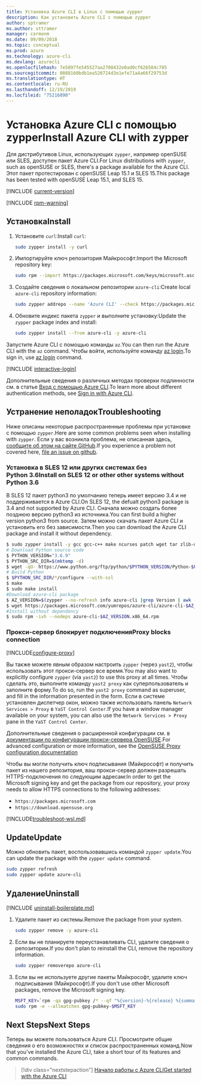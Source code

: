 ```yaml
---
title: Установка Azure CLI в Linux с помощью zypper
description: Как установить Azure CLI с помощью zypper
author: sptramer
ms.author: sttramer
manager: carmonm
ms.date: 09/09/2018
ms.topic: conceptual
ms.prod: azure
ms.technology: azure-cli
ms.devlang: azurecli
ms.openlocfilehash: 7e5897fe545527aa2708432e0ad0cf626584c785
ms.sourcegitcommit: 0088160bdb1ea520724d3e1efe71a4a66f29753d
ms.translationtype: HT
ms.contentlocale: ru-RU
ms.lasthandoff: 12/19/2019
ms.locfileid: "75216890"
---
```

# <a name="install-azure-cli-with-zypper"></a><span data-ttu-id="73184-103">Установка Azure CLI с помощью zypper</span><span class="sxs-lookup"><span data-stu-id="73184-103">Install Azure CLI with zypper</span></span>

<span data-ttu-id="73184-104">Для дистрибутивов Linux, использующих `zypper`, например openSUSE или SLES, доступен пакет Azure CLI.</span><span class="sxs-lookup"><span data-stu-id="73184-104">For Linux distributions with `zypper`, such as openSUSE or SLES, there's a package available for the Azure CLI.</span></span> <span data-ttu-id="73184-105">Этот пакет протестирован с openSUSE Leap 15.1 и SLES 15.</span><span class="sxs-lookup"><span data-stu-id="73184-105">This package has been tested with openSUSE Leap 15.1, and SLES 15.</span></span>

[!INCLUDE [current-version](includes/current-version.md)]

[!INCLUDE [rpm-warning](includes/rpm-warning.md)]

## <a name="install"></a><span data-ttu-id="73184-106">Установка</span><span class="sxs-lookup"><span data-stu-id="73184-106">Install</span></span>

1. <span data-ttu-id="73184-107">Установите `curl`:</span><span class="sxs-lookup"><span data-stu-id="73184-107">Install `curl`:</span></span>

   ```bash
   sudo zypper install -y curl
   ```

2. <span data-ttu-id="73184-108">Импортируйте ключ репозитория Майкрософт:</span><span class="sxs-lookup"><span data-stu-id="73184-108">Import the Microsoft repository key:</span></span>

   ```bash
   sudo rpm --import https://packages.microsoft.com/keys/microsoft.asc
   ```

3. <span data-ttu-id="73184-109">Создайте сведения о локальном репозитории `azure-cli`:</span><span class="sxs-lookup"><span data-stu-id="73184-109">Create local `azure-cli` repository information:</span></span>

   ```bash
   sudo zypper addrepo --name 'Azure CLI' --check https://packages.microsoft.com/yumrepos/azure-cli azure-cli
   ```

4. <span data-ttu-id="73184-110">Обновите индекс пакета `zypper` и выполните установку:</span><span class="sxs-lookup"><span data-stu-id="73184-110">Update the `zypper` package index and install:</span></span>

   ```bash
   sudo zypper install --from azure-cli -y azure-cli
   ```

<span data-ttu-id="73184-111">Запустите Azure CLI с помощью команды `az`.</span><span class="sxs-lookup"><span data-stu-id="73184-111">You can then run the Azure CLI with the `az` command.</span></span> <span data-ttu-id="73184-112">Чтобы войти, используйте команду [az login](/cli/azure/reference-index#az-login).</span><span class="sxs-lookup"><span data-stu-id="73184-112">To sign in, use [az login](/cli/azure/reference-index#az-login) command.</span></span>

[!INCLUDE [interactive-login](includes/interactive-login.md)]

<span data-ttu-id="73184-113">Дополнительные сведения о различных методах проверки подлинности см. в статье [Вход с помощью Azure CLI](authenticate-azure-cli.md).</span><span class="sxs-lookup"><span data-stu-id="73184-113">To learn more about different authentication methods, see [Sign in with Azure CLI](authenticate-azure-cli.md).</span></span>

## <a name="troubleshooting"></a><span data-ttu-id="73184-114">Устранение неполадок</span><span class="sxs-lookup"><span data-stu-id="73184-114">Troubleshooting</span></span>

<span data-ttu-id="73184-115">Ниже описаны некоторые распространенные проблемы при установке с помощью `zypper`.</span><span class="sxs-lookup"><span data-stu-id="73184-115">Here are some common problems seen when installing with `zypper`.</span></span> <span data-ttu-id="73184-116">Если у вас возникла проблема, не описанная здесь, [сообщите об этом на сайте GitHub](https://github.com/Azure/azure-cli/issues).</span><span class="sxs-lookup"><span data-stu-id="73184-116">If you experience a problem not covered here, [file an issue on github](https://github.com/Azure/azure-cli/issues).</span></span>

### <a name="install-on-sles-12-or-other-other-systems-without-python-36"></a><span data-ttu-id="73184-117">Установка в SLES 12 или других системах без Python 3.6</span><span class="sxs-lookup"><span data-stu-id="73184-117">Install on SLES 12 or other other systems without Python 3.6</span></span>

<span data-ttu-id="73184-118">В SLES 12 пакет python3 по умолчанию теперь имеет версию 3.4 и не поддерживается в Azure CLI.</span><span class="sxs-lookup"><span data-stu-id="73184-118">On SLES 12, the defualt python3 package is 3.4 and not supported by Azure CLI.</span></span> <span data-ttu-id="73184-119">Сначала можно создать более позднюю версию python3 из источника.</span><span class="sxs-lookup"><span data-stu-id="73184-119">You can first build a higher version python3 from source.</span></span> <span data-ttu-id="73184-120">Затем можно скачать пакет Azure CLI и установить его без зависимости.</span><span class="sxs-lookup"><span data-stu-id="73184-120">Then you can download the Azure CLI package and install it without dependency.</span></span>
```bash
$ sudo zypper install -y gcc gcc-c++ make ncurses patch wget tar zlib-devel zlib
# Download Python source code
$ PYTHON_VERSION="3.6.9"
$ PYTHON_SRC_DIR=$(mktemp -d)
$ wget -qO- https://www.python.org/ftp/python/$PYTHON_VERSION/Python-$PYTHON_VERSION.tgz | tar -xz -C "$PYTHON_SRC_DIR"
# Build Python
$ $PYTHON_SRC_DIR/*/configure --with-ssl
$ make
$ sudo make install
#Download azure-cli package 
$ AZ_VERSION=$(zypper --no-refresh info azure-cli |grep Version | awk -F': ' '{print $2}' | awk '{$1=$1;print}')
$ wget https://packages.microsoft.com/yumrepos/azure-cli/azure-cli-$AZ_VERSION.x86_64.rpm
#Install without dependency
$ sudo rpm -ivh --nodeps azure-cli-$AZ_VERSION.x86_64.rpm
```

### <a name="proxy-blocks-connection"></a><span data-ttu-id="73184-121">Прокси-сервер блокирует подключения</span><span class="sxs-lookup"><span data-stu-id="73184-121">Proxy blocks connection</span></span>

[!INCLUDE[configure-proxy](includes/configure-proxy.md)]

<span data-ttu-id="73184-122">Вы также можете явным образом настроить `zypper` (через `yast2`), чтобы использовать этот прокси-сервер все время.</span><span class="sxs-lookup"><span data-stu-id="73184-122">You may also want to explicitly configure `zypper` (via `yast2`) to use this proxy at all times.</span></span> <span data-ttu-id="73184-123">Чтобы сделать это, выполните команду `yast2 proxy` как суперпользователь и заполните форму.</span><span class="sxs-lookup"><span data-stu-id="73184-123">To do so, run the `yast2 proxy` command as superuser, and fill in the information presented in the form.</span></span> <span data-ttu-id="73184-124">Если в системе установлен диспетчер окон, можно также использовать панель `Network Services > Proxy` в `YaST Control Center`.</span><span class="sxs-lookup"><span data-stu-id="73184-124">If you have a window manager available on your system, you can also use the `Network Services > Proxy` pane in the `YaST Control Center`.</span></span>

<span data-ttu-id="73184-125">Дополнительные сведения о расширенной конфигурации см. в [документации по конфигурации прокси-сервера OpenSUSE](https://www.suse.com/documentation/slms1/book_slms/data/sec_wy_config_updates_proxy.html).</span><span class="sxs-lookup"><span data-stu-id="73184-125">For advanced configuration or more information, see the [OpenSUSE Proxy configuration documentation](https://www.suse.com/documentation/slms1/book_slms/data/sec_wy_config_updates_proxy.html)</span></span>

<span data-ttu-id="73184-126">Чтобы вы могли получить ключ подписывания (Майкрософт) и получить пакет из нашего репозитория, ваш прокси-сервер должен разрешать HTTPS-подключения по следующим адресам:</span><span class="sxs-lookup"><span data-stu-id="73184-126">In order to get the Microsoft signing key and get the package from our repository, your proxy needs to allow HTTPS connections to the following addresses:</span></span>

* `https://packages.microsoft.com`
* `https://download.opensuse.org`

[!INCLUDE[troubleshoot-wsl.md](includes/troubleshoot-wsl.md)]

## <a name="update"></a><span data-ttu-id="73184-127">Update</span><span class="sxs-lookup"><span data-stu-id="73184-127">Update</span></span>

<span data-ttu-id="73184-128">Можно обновить пакет, воспользовавшись командой `zypper update`.</span><span class="sxs-lookup"><span data-stu-id="73184-128">You can update the package with the `zypper update` command.</span></span>

```bash
sudo zypper refresh
sudo zypper update azure-cli
```

## <a name="uninstall"></a><span data-ttu-id="73184-129">Удаление</span><span class="sxs-lookup"><span data-stu-id="73184-129">Uninstall</span></span>

[!INCLUDE [uninstall-boilerplate.md](includes/uninstall-boilerplate.md)]

1. <span data-ttu-id="73184-130">Удалите пакет из системы.</span><span class="sxs-lookup"><span data-stu-id="73184-130">Remove the package from your system.</span></span>

    ```bash
    sudo zypper remove -y azure-cli
    ```

2. <span data-ttu-id="73184-131">Если вы не планируете переустанавливать CLI, удалите сведения о репозитории.</span><span class="sxs-lookup"><span data-stu-id="73184-131">If you don't plan to reinstall the CLI, remove the repository information.</span></span>

   ```bash
   sudo zypper removerepo azure-cli
   ```

3. <span data-ttu-id="73184-132">Если вы не используете другие пакеты Майкрософт, удалите ключ подписывания (Майкрософт).</span><span class="sxs-lookup"><span data-stu-id="73184-132">If you don't use other Microsoft packages, remove the Microsoft signing key.</span></span>

   ```bash
   MSFT_KEY=`rpm -qa gpg-pubkey /* --qf "%{version}-%{release} %{summary}\n" | grep Microsoft | awk '{print $1}'`
   sudo rpm -e --allmatches gpg-pubkey-$MSFT_KEY
   ```

## <a name="next-steps"></a><span data-ttu-id="73184-133">Next Steps</span><span class="sxs-lookup"><span data-stu-id="73184-133">Next Steps</span></span>

<span data-ttu-id="73184-134">Теперь вы можете пользоваться Azure CLI. Просмотрите общие сведения о его возможностях и список распространенных команд.</span><span class="sxs-lookup"><span data-stu-id="73184-134">Now that you've installed the Azure CLI, take a short tour of its features and common commands.</span></span>

> [!div class="nextstepaction"]
> [<span data-ttu-id="73184-135">Начало работы с Azure CLI</span><span class="sxs-lookup"><span data-stu-id="73184-135">Get started with the Azure CLI</span></span>](get-started-with-azure-cli.md)
